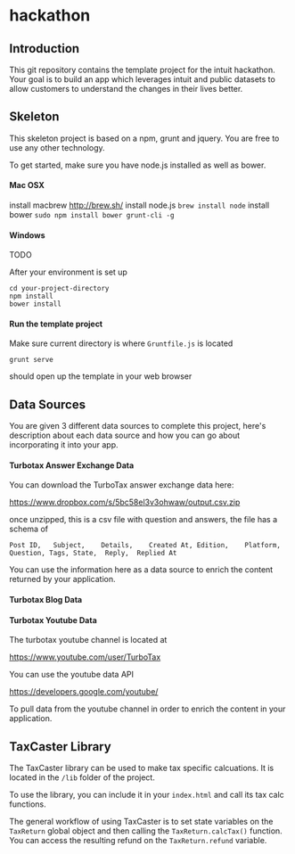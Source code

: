 # hackathon

## Introduction

This git repository contains the template project for the intuit hackathon. Your goal is to build an app which leverages intuit and public datasets to allow customers to understand the changes in their lives better.

## Skeleton

This skeleton project is based on a npm, grunt and jquery. You are free to use any other technology.

To get started, make sure you have node.js installed as well as bower. 

#### Mac OSX
install macbrew http://brew.sh/
install node.js `brew install node`
install bower `sudo npm install bower grunt-cli -g`

#### Windows
TODO


After your environment is set up

    cd your-project-directory
    npm install
    bower install

#### Run the template project

Make sure current directory is where `Gruntfile.js` is located

    grunt serve

should open up the template in your web browser

## Data Sources

You are given 3 different data sources to complete this project, here's description about each data source and how you can go about incorporating it into your app.


#### Turbotax Answer Exchange Data

You can download the TurboTax answer exchange data here:

https://www.dropbox.com/s/5bc58el3v3ohwaw/output.csv.zip

once unzipped, this is a csv file with question and answers, the file has a schema of

`Post ID,	Subject,    Details,	Created At,	Edition,	Platform,	Question, Tags,	State,	Reply,	Replied At`

You can use the information here as a data source to enrich the content returned by your application.

#### Turbotax Blog Data

#### Turbotax Youtube Data

The turbotax youtube channel is located at 

https://www.youtube.com/user/TurboTax

You can use the youtube data API

https://developers.google.com/youtube/

To pull data from the youtube channel in order to enrich the content in your application.

## TaxCaster Library

The TaxCaster library can be used to make tax specific calcuations. It is located in the `/lib` folder of the project. 

To use the library, you can include it in your `index.html` and call its tax calc functions. 

The general workflow of using TaxCaster is to set state variables on the `TaxReturn` global object and then calling the `TaxReturn.calcTax()` function. You can access the resulting refund on the `TaxReturn.refund` variable.



